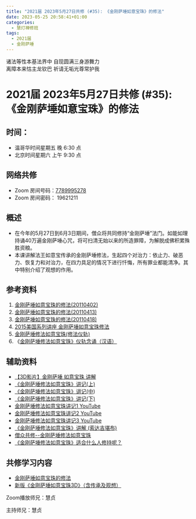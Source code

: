 ```yaml
---
title: "2021届 2023年5月27日共修 (#35): 《金刚萨埵如意宝珠》的修法"
date: 2023-05-25 20:58:41+01:00
categories:
  - 慧灯禅修班
tags:
  - 2021届
  - 金刚萨埵
---
```

<!--StartFragment-->

诸法等性本基法界中 自现圆满三身游舞力\
离障本来怙主龙钦巴 祈请无垢光尊常护我

# 2021届 2023年5月27日共修 (#35): 《金刚萨埵如意宝珠》的修法

<!--EndFragment-->

## 时间：

* 温哥华时间星期五 晚 6:30 点
* 北京时间星期六 上午 9:30 点

## 网络共修

* Zoom 房间号码：[7789995278](https://us02web.zoom.us/j/7789995278?pwd=VjZmbWJFY2k2K0E5RVB2cTNIQmhqUT09)
* Zoom 房间密码： 19621211

## 概述

* 在今年的5月27日到6月3日期间，僧众将共同修持“金刚萨埵”法门。如能如理持诵40万遍金刚萨埵心咒，将可扫清无始以来的所造罪障，为解脱成佛积累殊胜资粮。
* 本课讲解法王如意宝传承的金刚萨埵修法，生起四个对治力：依止力、破恶力、恢复力和对治力，在四力具足的情况下进行忏悔，所有罪业都能清净。其中特别介绍了观想的作用。

## 参考资料

1. [金刚萨埵如意宝珠的修法(20110402)](https://fohuifayu.com/index.php/huideng-jiangtang/fofa-jianxiu/jingangsaduo-de-xiufa/729-l11031?title=)
2. [金刚萨埵如意宝珠的修法(20110413)](https://fohuifayu.com/index.php/huideng-jiangtang/fofa-jianxiu/jingangsaduo-de-xiufa/824-l11052?title=)
3. [金刚萨埵如意宝珠的修法(20110418)](https://fohuifayu.com/index.php/huideng-jiangtang/fofa-jianxiu/jingangsaduo-de-xiufa/501-l11044?title=)
4. [2015美国系列讲座 金刚萨埵如意宝珠修法](https://fohuifayu.com/index.php/huideng-jiangtang/huanqiu-xilie/mei-guo/1130-l15017?title=)
5. [金刚萨埵修法如意宝珠(修法仪轨)](https://www.xuefovip.com/pdf_D0CFCBF4035F796763EFCD4F84BCC340.html)
6. 《[金刚萨埵修法如意宝珠》仪轨念诵（汉语）](https://www.youtube.com/watch?v=0XL5pqJOIgA&t=73s)

## 辅助资料

* [【3D影片】金刚萨埵 如意宝珠 讲解](https://mp.weixin.qq.com/s?__biz=MzkwMzA0Nzg2Mg==&mid=2247578989&idx=3&sn=a93b520a492f904e34e7ee0f449f6a10&chksm=c09fcab4f7e843a2f031afff999a9077f3350d1ff0a06944520a4f59d3dd14d3f2a76cf6d39b&token=1449012833&lang=en&scene=21&ascene=78&devicetype=android-30&version=28001e44&nettype=three.co.uk&exportkey=n_ChQIAhIQ0BMv02lcip7a%2Bgfpr2DIDhLZAQIE97dBBAEAAAAAAIA9Mtp4DEEAAAAOpnltbLcz9gKNyK89dVj0d2sq06ADKdtSY1hmGjJ6mUVfJbBSMDhbDitmC1iR5zPCwr5aL9AmSw0agz4ItJaoKFf%2Fu66n7%2F74ajLBbYLW9nXlPZKD8RQrLeuntY7Div%2Badbl%2Ffq2SKNVT%2F6EMPZibaMbwLq1J9Y3qP6DZiJejGXafMbeRrXZHN7sHj6It6SRhHb3yRNIH5sZRDu6XnpIF14LEjHr%2FyrMht%2BFTDBOvYPxAc7CWDPhVXxoKcAcle7pKdEs%3D&pass_ticket=4R1IdHPfbvk%2F%2FWRnGdUNrahUPjKe2e%2FyG9lAFWab2k8JJWST0HFS3RbveId1U0uT%2BpYy%2BrVx9FYH5sq5AKS1Jw%3D%3D&wx_header=3)
* [《金刚萨埵修法如意宝珠》讲记(上)](http://wenku.guanzizai.com/article/t2013081415363714.html)
* [《金刚萨埵修法如意宝珠》讲记(中](http://wenku.guanzizai.com/article/t2013081415323615.html))
* [《金刚萨埵修法如意宝珠》讲记(下)](http://wenku.guanzizai.com/article/t2013081415302660.html)
* [金刚萨埵修法如意宝珠讲记1 YouTube](https://www.youtube.com/watch?v=FVx0kwpggEo&list=PLn9-Os1MW2YqHh-pPFtsV4WNPHY3mXzRZ&index=3)
* [金刚萨埵修法如意宝珠讲记2 YouTube](https://www.youtube.com/watch?v=6FRfgqhkEOs&list=PLn9-Os1MW2YqHh-pPFtsV4WNPHY3mXzRZ&index=4)
* [金刚萨埵修法如意宝珠讲记3 YouTube](https://www.youtube.com/watch?v=yMh2g2wfD-I&list=PLn9-Os1MW2YqHh-pPFtsV4WNPHY3mXzRZ&index=5)
* [《金刚萨埵修法如意宝珠》讲解 (索达吉堪布)](https://www.youtube.com/watch?v=0UUNIMZKYAU)
* [僧众共修--金刚萨埵修法如意宝珠](https://www.youtube.com/watch?v=93WZiMVK0II)
* [《金刚萨埵修法如意宝珠》适合什么人修持呢？](https://www.youtube.com/watch?v=gENMewsdBnk)

## **共修学习内容**

* [金刚萨埵如意宝珠的修法](https://www.youtube.com/watch?v=5ke_SsFxbtA)
* [新版《金刚萨埵如意宝珠3D》（含传承及观想）](https://www.youtube.com/watch?v=Hyo4gSsRec0&t=277s)

<!--EndFragment-->

Zoom播放师兄：慧贞

主持师兄：慧贞

<!--EndFragment-->

<!--EndFragment-->